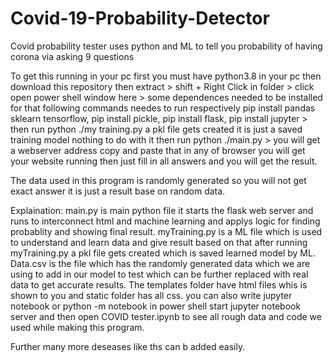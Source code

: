 # Covid-19-Probability-Detector
Covid probability tester uses python and ML to tell you probability of having corona via asking 9 questions

To get this running in your pc first you must have python3.8 in your pc then download this repository then extract > shift + Right Click in folder > click open power shell window here > some dependences needed to be installed for that following commands needes to run respectively pip install pandas sklearn tensorflow, pip install pickle, pip install flask, pip install jupyter > then run python ./my training.py a pkl file gets created it is just a saved training model nothing to do with it then run python ./main.py > you will get a webserver address copy and paste that in any of browser you will get your website running then just fill in all answers and you will get the result.

The data used in this program is randomly generated so you will not get exact answer it is just a result base on random data.

Explaination: 
  main.py is main python file it starts the flask web server and runs to interconnect html and machine learning and applys logic for finding probablity and showing final result.
  myTraining.py is a ML file which is used to understand and learn data and give result based on that after running myTraining.py a pkl file gets created which is saved learned model by ML.
  Data.csv is the file which has the randomly generated data which we are using to add in our model to test which can be further replaced with real data to get accurate results.
  The templates folder have html files whis is shown to you and static folder has all css.
  you can also write jupyter notebook or python -m notebook in power shell start jupyter notebook server and then open COVID tester.ipynb to see all rough data and code we used while making this program.
 
Further many more deseases like ths can b added easily.
